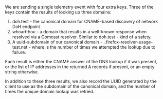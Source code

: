 We are sending a single telemetry event with four extra keys. Three of the keys contain the results of looking up three domains:
1. doh.test - the canonical domain for CNAME-based discovery of network DoH endpoint
2. whoartthou - a domain that results in a well-known response when resolved via a Comcast resolver. Similar to doh.test - kind of a safety.
3. A uuid-subdomain of our canonical domain - <retryCount>.<uuid>.firefox-resolver-usage-test.net - where <retryCount> is the number of times we attempted the lookup due to failure.

Each result is either the CNAME answer of the DNS lookup if it was present, or the list of IP addresses in the returned A records if present, or an empty string otherwise.

In addition to these three results, we also record the UUID generated by the client to use as the subdomain of the canonical domain, and the number of times the unique domain lookup was retried.
